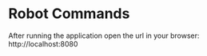 # Robot Commands

After running the application open the url in your browser:
http://localhost:8080
